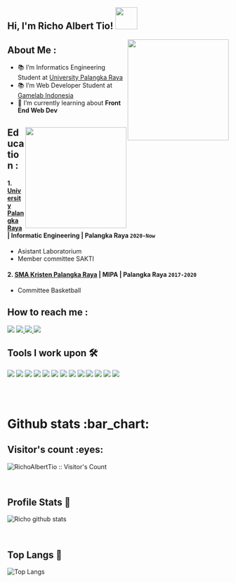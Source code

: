 <h2> Hi, I'm Richo Albert Tio! <img src="https://media.giphy.com/media/mGcNjsfWAjY5AEZNw6/giphy.gif" width="50"></h2>
<img align='right' src="https://www.gamelab.id/img/logo-gamelab-187x51.png?v=3.10?v=3.1?v=1.1" width="230">

## About Me :

- 📚 I’m Informatics Engineering Student at <a href="https://www.upr.ac.id/">University Palangka Raya</a>
- 📚 I’m Web Developer Student at <a href="https://www.gamelab.id/">Gamelab Indonesia<a/>
- 🌱 I’m currently learning about <strong>Front End Web Dev</strong>
<img align='right' src="https://www.upr.ac.id/assets/images/logo/0.png" width="230"> 
   
## Education :
#### 1. [University Palangka Raya](https://www.upr.ac.id/) | Informatic Engineering | Palangka Raya `2020-Now`
   - Asistant Laboratorium 
   - Member committee SAKTI

 #### 2. [SMA Kristen Palangka Raya](https://smakristenpry.sch.id/) | MIPA | Palangka Raya `2017-2020`
   - Committee Basketball
<!-- - 🔍 I’m looking to collaborate on <strong>Front-End Web Dev Projects</strong>
- 💬 Ask me about <strong>Pyhton, Pascal, Data Structures in C++,Java, Html, CSS, Sass, JavaScript, Jquery, Bootstrap, php,  Graphic Designing (Figma, Photoshop, canva),</strong> -->
<!-- - ⚡ Fun fact: I can talk 24/7 about Basketball. -->
<!-- <p><em>Informatics Engineering Student at <a href="https://www.upr.ac.id/">University Palangka Raya</a><img src="https://media.giphy.com/media/fYSnHlufseco8Fh93Z/giphy.gif" width="30"> 
</em></p> -->


## How to reach me :
<img src="https://img.shields.io/badge/richo16at2002@gmail.com-%23D14836.svg?&style=for-the-badge&logo=gmail&logoColor=white" href="richo16at2002@gmail.com">
<a  href="https://www.instagram.com/richo_albert_tio/">
<img src="https://img.shields.io/badge/richo_albert_tio-%23E4405F.svg?&style=for-the-badge&logo=instagram&logoColor=white">
</a>

<a href="https://www.linkedin.com/in/richo-albert-tio/">
<img src="https://img.shields.io/badge/Richo Albert Tio-%230077B5.svg?&style=for-the-badge&logo=linkedin&logoColor=white" >
</a>
<a href="https://github.com/RichoAlbertTio/">
<img src="https://img.shields.io/badge/Richo Albert Tio-000000.svg?&style=for-the-badge&logo=github&logoColor=white">
</a>
<!-- 
[![Linkedin: Royan Farid](https://img.shields.io/badge/-richo-albert-tio-blue?style=flat-square&logo=Linkedin&logoColor=white&link=https://www.linkedin.com/in/richo-albert-tio/)](https://www.linkedin.com/in/richo-albert-tio/)
[![GitHub RichoAlbertTio](https://img.shields.io/github/followers/RichoAlbertTio?label=follow&style=social)](https://github.com/RichoAlbertTio) -->

<br>

## Tools I work upon 🛠
<img src="http://img.shields.io/badge/-++-yellow?style=for-the-badge&logo=C&logoColor=white"> <img src="http://img.shields.io/badge/-Pascal-blue?style=for-the-badge&logo=Pascal&logoColor=blue"> <img src="http://img.shields.io/badge/-Sass-%23E4405F?style=for-the-badge&logo=sass&logoColor=white">
<img src="https://img.shields.io/badge/python%20-%2314354C.svg?&style=for-the-badge&logo=python&logoColor=white">   <img src="https://img.shields.io/badge/javascript%20-%23323330.svg?&style=for-the-badge&logo=javascript&logoColor=%23F7DF1E">   <img src="https://img.shields.io/badge/html5%20-%23E34F26.svg?&style=for-the-badge&logo=html5&logoColor=white">   <img src="https://img.shields.io/badge/css3%20-%231572B6.svg?&style=for-the-badge&logo=css3&logoColor=white">   <img src="https://img.shields.io/badge/bootstrap%20-%23563D7C.svg?&style=for-the-badge&logo=bootstrap&logoColor=white">   <img src="https://img.shields.io/badge/git%20-%23F05033.svg?&style=for-the-badge&logo=git&logoColor=white"/>   <img src="http://img.shields.io/badge/-VS%20Code-000000?style=for-the-badge&logo=Visual-studio-code&logoColor=blue">  <img src="http://img.shields.io/badge/-figma-purple?style=for-the-badge&logo=Figma&logoColor=blue"> <img src="http://img.shields.io/badge/-photoshop-yellow?style=for-the-badge&logo=photoshop&logoColor=blue"> <img src="http://img.shields.io/badge/-Java-red?style=for-the-badge&logo=java&logoColor=blue">

<br>

<br>

<h1>Github stats :bar_chart:</h1>

<h2>Visitor's count :eyes:</h2>
<p><img src="https://profile-counter.glitch.me/{RichoAlbertTio}/count.svg" alt="RichoAlbertTio :: Visitor's Count" /></p>

<br>

## Profile Stats 🎹
![Richo github stats](https://github-readme-stats.vercel.app/api?username=RichoAlbertTio&count_private=true&show_icons=true&theme=radical&include_all_commits=true)

<br>


<!--![Top Langs](https://github-readme-stats.vercel.app/api/top-langs/?username=RichoAlbertTio&theme=radical)-->
## Top Langs 👅
![Top Langs](https://github-readme-stats.vercel.app/api/top-langs/?username=RichoAlbertTio&langs_count=10&theme=tokyonight&layout=compact)

<br> <br>
 
<!-- <p><img src="https://github-readme-stats.vercel.app/api/top-langs/?username=AnhellO&langs_count=10&theme=tokyonight&layout=compact" alt="AnhellO :: Top Langs" /></p> -->
